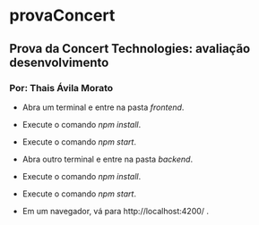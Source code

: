 # provaConcert
## Prova da Concert Technologies: avaliação desenvolvimento
### Por: Thais Ávila Morato

- Abra um terminal e entre na pasta _frontend_.
- Execute o comando _npm install_.
- Execute o comando _npm start_.

- Abra outro terminal e entre na pasta _backend_.
- Execute o comando _npm install_.
- Execute o comando _npm start_.

- Em um navegador, vá para http://localhost:4200/ .
